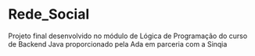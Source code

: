 # Rede_Social
Projeto final desenvolvido no módulo de Lógica de Programação do curso de Backend Java proporcionado pela Ada em parceria com a Sinqia
